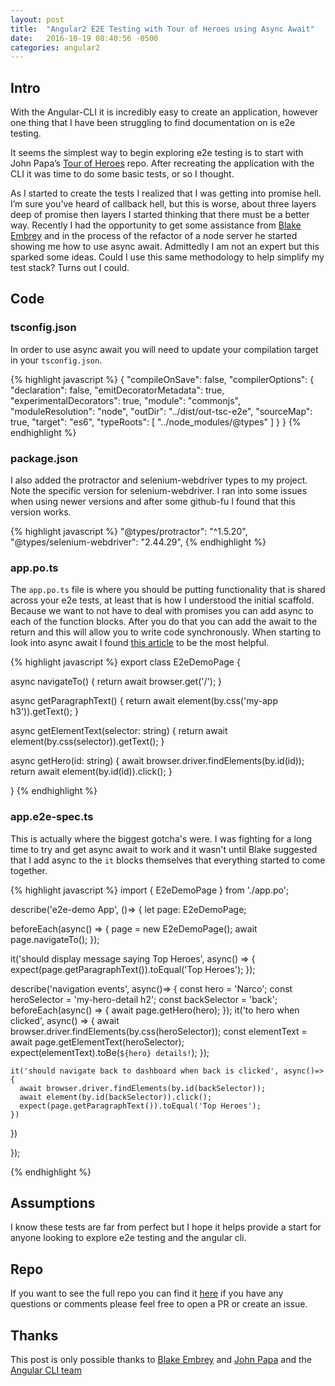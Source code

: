 ```yaml
---
layout: post
title:  "Angular2 E2E Testing with Tour of Heroes using Async Await"
date:   2016-10-19 08:40:56 -0500
categories: angular2
---
```

## Intro

With the Angular-CLI it is incredibly easy to create an application, however one thing that I have been struggling to find documentation on is e2e testing.

It seems the simplest way to begin exploring e2e testing is to start with John Papa’s [Tour of Heroes][toh] repo.  After recreating the application with the CLI it was time to do some basic tests, or so I thought.

As I started to create the tests I realized that I was getting into promise hell. I’m sure you’ve heard of callback hell, but this is worse, about three layers deep of promise then layers I started thinking that there must be a better way.  Recently I had the opportunity to get some assistance from [Blake Embrey][blake] and in the process of the refactor of a node server he started showing me how to use async await.  Admittedly I am not an expert but this sparked some ideas.  Could I use this same methodology to help simplify my test stack?  Turns out I could.

## Code
### tsconfig.json

In order to use async await you will need to update your compilation target in your `tsconfig.json`.

{% highlight javascript %}
{
  "compileOnSave": false,
  "compilerOptions": {
    "declaration": false,
    "emitDecoratorMetadata": true,
    "experimentalDecorators": true,
    "module": "commonjs",
    "moduleResolution": "node",
    "outDir": "../dist/out-tsc-e2e",
    "sourceMap": true,
    "target": "es6",
    "typeRoots": [
      "../node_modules/@types"
    ]
  }
}
{% endhighlight %}

### package.json

I also added the protractor and selenium-webdriver types to my project.  Note the specific version for selenium-webdriver.
I ran into some issues when using newer versions and after some github-fu I found that this version works.

{% highlight javascript %}
"@types/protractor": "^1.5.20",
"@types/selenium-webdriver": "2.44.29",
{% endhighlight %}


### app.po.ts

The `app.po.ts` file is where you should be putting functionality that is shared across your e2e tests, at least that is how
I understood the initial scaffold.  Because we want to not have to deal with promises you can add async to each of the
function blocks. After you do that you can add the await to the return and this will allow you to write code synchronously.
When starting to look into async await I found [this article][ponyfoo] to be the most helpful.

{% highlight javascript %}
export class E2eDemoPage {

  async navigateTo() {
    return await browser.get('/');
  }

  async getParagraphText() {
    return await element(by.css('my-app h3')).getText();
  }

  async getElementText(selector: string) {
    return await element(by.css(selector)).getText();
  }

  async getHero(id: string) {
    await browser.driver.findElements(by.id(id));
    return await element(by.id(id)).click();
  }

}
{% endhighlight %}

### app.e2e-spec.ts

This is actually where the biggest gotcha's were.  I was fighting for a long time to try and get async await to work
and it wasn't until Blake suggested that I add async to the `it` blocks themselves that everything started to come together.

{% highlight javascript %}
import { E2eDemoPage } from './app.po';

describe('e2e-demo App', ()=> {
  let page: E2eDemoPage;

  beforeEach(async() => {
    page = new E2eDemoPage();
    await page.navigateTo();
  });

  it('should display message saying Top Heroes', async() => {
    expect(page.getParagraphText()).toEqual('Top Heroes');
  });

  describe('navigation events', async()=> {
    const hero = 'Narco';
    const heroSelector = 'my-hero-detail h2';
    const backSelector = 'back';
    beforeEach(async() => {
      await page.getHero(hero);
    });
    it('to hero when clicked', async() => {
      await browser.driver.findElements(by.css(heroSelector));
      const elementText = await page.getElementText(heroSelector);
      expect(elementText).toBe(`${hero} details!`);
    });

    it('should navigate back to dashboard when back is clicked', async()=> {
      await browser.driver.findElements(by.id(backSelector));
      await element(by.id(backSelector)).click();
      expect(page.getParagraphText()).toEqual('Top Heroes');
    })
  })

});

{% endhighlight %}

## Assumptions
I know these tests are far from perfect but I hope it helps provide a start for anyone looking to explore e2e testing and
the angular cli.

## Repo
If you want to see the full repo you can find it [here][repo] if you have any questions or comments please feel free to open
a PR or create an issue.

## Thanks
This post is only possible thanks to [Blake Embrey][blake] and [John Papa][john] and the [Angular CLI team][cli]

[ponyfoo]: https://ponyfoo.com/articles/understanding-javascript-async-await
[toh]: https://github.com/johnpapa/angular2-tour-of-heroes
[repo]: https://github.com/zackarychapple/e2e-demo
[blake]: https://twitter.com/blakeembrey
[john]: https://twitter.com/John_Papa
[cli]: https://github.com/angular/angular-cli/graphs/contributors